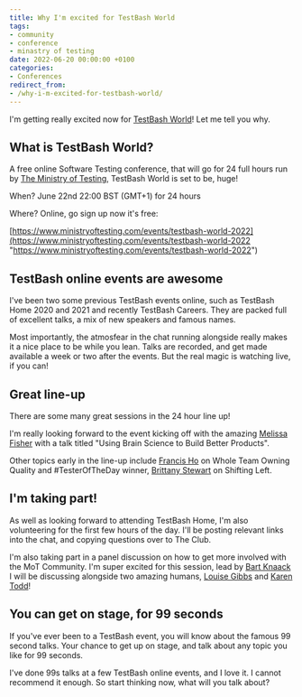 ```yaml
---
title: Why I'm excited for TestBash World
tags:
- community
- conference
- minastry of testing
date: 2022-06-20 00:00:00 +0100
categories:
- Conferences
redirect_from:
- /why-i-m-excited-for-testbash-world/
---
```

I'm getting really excited now for [TestBash World](https://www.ministryoftesting.com/events/testbash-world-2022)! Let me tell you why.

## What is TestBash World?

A free online Software Testing conference, that will go for 24 full hours run by [The Ministry of Testing](https://www.ministryoftesting.com/), TestBash World is set to be, huge!

When? June 22nd 22:00 BST (GMT+1) for 24 hours

Where? Online, go sign up now it's free:

[https://www.ministryoftesting.com/events/testbash-world-2022](https://www.ministryoftesting.com/events/testbash-world-2022 "https://www.ministryoftesting.com/events/testbash-world-2022")

## TestBash online events are awesome

I've been two some previous TestBash events online, such as TestBash Home 2020 and 2021 and recently TestBash Careers. They are packed full of excellent talks, a mix of new speakers and famous names.

Most importantly, the atmosfear in the chat running alongside really makes it a nice place to be while you lean. Talks are recorded, and get made available a week or two after the events. But the real magic is watching live, if you can!

## Great line-up

There are some many great sessions in the 24 hour line up!

I'm really looking forward to the event kicking off with the amazing [Melissa Fisher](https://twitter.com/fishouthebox) with a talk titled "Using Brain Science to Build Better Products".

Other topics early in the line-up include [Francis Ho](https://twitter.com/TheFrancisHo) on Whole Team Owning Quality and #TesterOfTheDay winner, [Brittany Stewart](https://twitter.com/Brittish_Beauty) on Shifting Left.

## I'm taking part!

As well as looking forward to attending TestBash Home, I'm also volunteering for the first few hours of the day. I'll be posting relevant links into the chat, and copying questions over to The Club.

I'm also taking part in a panel discussion on how to get more involved with the MoT Community. I'm super excited for this session, lead by [Bart Knaack](https://twitter.com/Btknaack) I will be discussing alongside two amazing humans, [Louise Gibbs](https://twitter.com/Louise_J_Gibbs) and [Karen Todd](https://twitter.com/KarenTestsStuff)!

## You can get on stage, for 99 seconds

If you've ever been to a TestBash event, you will know about the famous 99 second talks. Your chance to get up on stage, and talk about any topic you like for 99 seconds.

I've done 99s talks at a few TestBash online events, and I love it. I cannot recommend it enough. So start thinking now, what will you talk about?